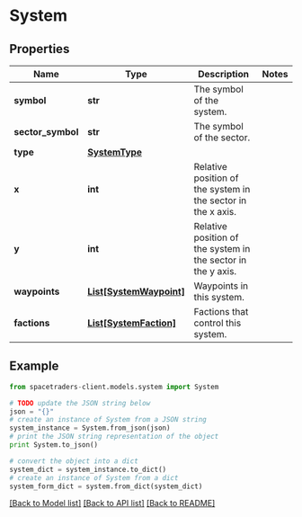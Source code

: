 # System


## Properties

Name | Type | Description | Notes
------------ | ------------- | ------------- | -------------
**symbol** | **str** | The symbol of the system. | 
**sector_symbol** | **str** | The symbol of the sector. | 
**type** | [**SystemType**](SystemType.md) |  | 
**x** | **int** | Relative position of the system in the sector in the x axis. | 
**y** | **int** | Relative position of the system in the sector in the y axis. | 
**waypoints** | [**List[SystemWaypoint]**](SystemWaypoint.md) | Waypoints in this system. | 
**factions** | [**List[SystemFaction]**](SystemFaction.md) | Factions that control this system. | 

## Example

```python
from spacetraders-client.models.system import System

# TODO update the JSON string below
json = "{}"
# create an instance of System from a JSON string
system_instance = System.from_json(json)
# print the JSON string representation of the object
print System.to_json()

# convert the object into a dict
system_dict = system_instance.to_dict()
# create an instance of System from a dict
system_form_dict = system.from_dict(system_dict)
```
[[Back to Model list]](../README.md#documentation-for-models) [[Back to API list]](../README.md#documentation-for-api-endpoints) [[Back to README]](../README.md)


